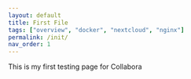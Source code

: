 ```yaml
---
layout: default 
title: First File
tags: ["overview", "docker", "nextcloud", "nginx"]
permalink: /init/
nav_order: 1
---
```


This is my first testing page for Collabora
